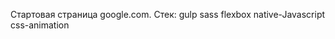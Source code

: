 Стартовая страница google.com. 
Стек: gulp
      sass
      flexbox
      native-Javascript
      css-animation
